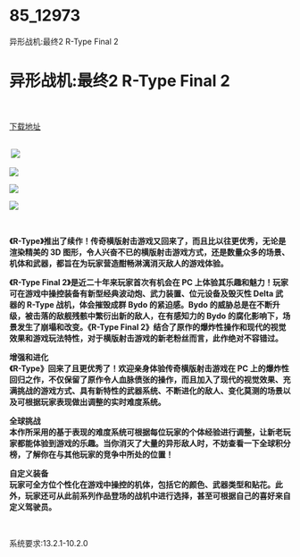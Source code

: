 # 85_12973
异形战机:最终2 R-Type Final 2
# 异形战机:最终2 R-Type Final 2
 <br/></br>
[下载地址](https://www.switch520.cc/article/12973 "下载地址")
<br/></br>

<p><strong>&nbsp;<img src="https://www.switch520.cc/muke_img/upload_art_editor_20210428-1_a75a8596162fe192fc7eba8567821a71.jpg"> </strong></p>
<p><strong><img src="https://www.switch520.cc/muke_img/upload_art_editor_20210428-1_2ba994091279025f5d16dd1ed8bd0259.jpg"></strong></p>
<p><strong><img src="https://www.switch520.cc/muke_img/upload_art_editor_20210428-1_c4a647572847e8a92a8b9122ff93db9e.jpg"></strong></p>
<p><strong><img src="https://www.switch520.cc/muke_img/upload_art_editor_20210428-1_3a41ef62b57082c75d27bc94def42a3d.jpg"></strong></p>
<p><strong>&nbsp;</strong></p>
<p><strong>《R-Type》推出了续作！传奇横版射击游戏又回来了，而且比以往更优秀，无论是渲染精美的 3D 图形，令人兴奋不已的横版射击游戏方式，还是数量众多的场景、机体和武器，都旨在为玩家营造酣畅淋漓消灭敌人的游戏体验。</strong></p>
<p><strong>《R-Type Final 2》是近二十年来玩家首次有机会在 PC 上体验其乐趣和魅力！玩家可在游戏中操控装备有新型经典波动炮、武力装置、位元设备及毁灭性 Delta 武器的 R-Type 战机，体会摧毁成群 Bydo 的紧迫感。Bydo 的威胁总是在不断升级，被击落的敌舰残骸中繁衍出新的敌人，在有感知力的 Bydo 的腐化影响下，场景发生了崩塌和改变。《R-Type Final<span class="initHidden">&nbsp;2》结合了原作的爆炸性操作和现代的视觉效果和游戏玩法特性，对于横版射击游戏的新老粉丝而言，此作绝对不容错过。</span></strong></p>
<p><strong>增强和进化</strong><br>
<strong>《R-Type》回来了且更优秀了！欢迎亲身体验传奇横版射击游戏在 PC 上的爆炸性回归之作，不仅保留了原作令人血脉偾张的操作，而且加入了现代的视觉效果、充满挑战的游戏方式、具有新特性的武器系统、不断进化的敌人、变化莫测的场景以及可根据玩家表现做出调整的实时难度系统。</strong></p>
<p><strong>全球挑战</strong><br>
<strong>本作所采用的基于表现的难度系统可根据每位玩家的个体经验进行调整，让新老玩家都能体验到游戏的乐趣。当你消灭了大量的异形敌人时，不妨查看一下全球积分榜，了解你在与其他玩家的竞争中所处的位置！</strong></p>
<p><strong>自定义装备</strong><br>
<strong>玩家可全方位个性化在游戏中操控的机体，包括它的颜色、武器类型和贴花。此外，玩家还可从此前系列作品登场的战机中进行选择，甚至可根据自己的喜好来自定义驾驶员。</strong></p>
<p>&nbsp;</p>
<p>系统要求:13.2.1-10.2.0</p>




